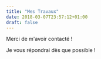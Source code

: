 ```yaml
---
title: "Mes Travaux"
date: 2018-03-07T23:57:12+01:00
draft: false
---
```


Merci de m'avoir contacté !

Je vous répondrai dès que possible !